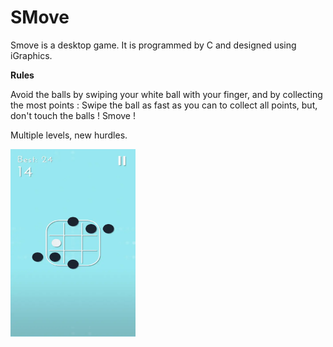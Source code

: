# SMove

Smove is a desktop game. It is programmed by C and designed using iGraphics. 

**Rules**

Avoid the balls by swiping your white ball with your finger, and by collecting the most points :
Swipe the ball as fast as you can to collect all points, but, don't touch the balls ! Smove ! 

Multiple levels, new hurdles.

<img src="https://github.com/tamanna037/SMove/blob/master/sm.png" ALIGN=”left”  height="300" width="200">
